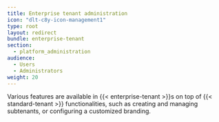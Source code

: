 ```yaml
---
title: Enterprise tenant administration
icon: "dlt-c8y-icon-management1"
type: root
layout: redirect
bundle: enterprise-tenant
section:
  - platform_administration
audience:
  - Users
  - Administrators
weight: 20
---
```

Various features are available in {{< enterprise-tenant >}}s on top of {{< standard-tenant >}} functionalities, such as creating and managing subtenants, or configuring a customized branding.
